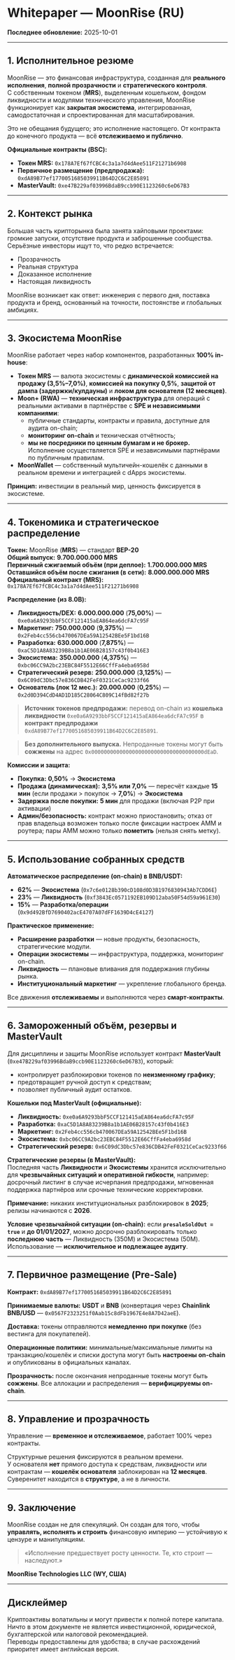 # Whitepaper — MoonRise (RU)

**Последнее обновление:** 2025-10-01  

---

## 1. Исполнительное резюме  

MoonRise — это финансовая инфраструктура, созданная для **реального исполнения**, **полной прозрачности** и **стратегического контроля**.  
С собственным токеном (**MRS**), выделенным кошельком, фондом ликвидности и модулями технического управления, MoonRise функционирует как **закрытая экосистема**, интегрированная, самодостаточная и спроектированная для масштабирования.  

Это не обещания будущего; это исполнение настоящего. От контракта до конечного продукта — всё **отслеживаемо и публично**.  

**Официальные контракты (BSC):**  
- **Токен MRS:** `0x178A7Ef67fCBC4c3a1a7d4dAee511F21271b6908`  
- **Первичное размещение (предпродажа):** `0xdA89B77ef1770051685039911B64D2C6C2E85891`  
- **MasterVault:** `0xe47B229af03996BdaB9ccb90E1123260c6eD67B3`  

---

## 2. Контекст рынка  

Большая часть крипторынка была занята хайповыми проектами: громкие запуски, отсутствие продукта и заброшенные сообщества. Серьёзные инвесторы ищут то, что редко встречается:  

- Прозрачность  
- Реальная структура  
- Доказанное исполнение  
- Настоящая ликвидность  

MoonRise возникает как ответ: инженерия с первого дня, поставка продукта и бренд, основанный на точности, постоянстве и глобальных амбициях.  

---

## 3. Экосистема MoonRise  

MoonRise работает через набор компонентов, разработанных **100% in-house**:  

- **Токен MRS** — валюта экосистемы с **динамической комиссией на продажу (3,5%–7,0%)**, **комиссией на покупку 0,5%**, **защитой от дампа (задержки/кулдауны)** и **локом для основателя (12 месяцев)**.  
- **Moon+ (RWA)** — **техническая инфраструктура** для операций с реальными активами в партнёрстве с **SPE и независимыми компаниями**:  
  - публичные стандарты, контракты и правила, доступные для аудита on-chain;  
  - **мониторинг on-chain** и техническая отчётность;  
  - **мы не посредники по ценным бумагам и не брокер.** Исполнение осуществляется SPE и независимыми партнёрами по публичным правилам.  
- **MoonWallet** — собственный мультичейн-кошелёк с данными в реальном времени и интеграцией с dApps экосистемы.  

**Принцип:** инвестиции в реальный мир, ценность фиксируется в экосистеме.  

---

## 4. Токеномика и стратегическое распределение  

**Токен:** MoonRise (**MRS**) — стандарт **BEP-20**  
**Общий выпуск:** **9.700.000.000 MRS**  
**Первичный сжигаемый объём (при деплое):** **1.700.000.000 MRS**  
**Оставшийся объём после сжигания (в сети):** **8.000.000.000 MRS**  
**Официальный контракт (MRS):** `0x178A7Ef67fCBC4c3a1a7d4dAee511F21271b6908`  

**Распределение (из 8.0B):**  
- **Ликвидность/DEX:** **6.000.000.000** (**75,00%**) — `0xe0a6A9293bbF5CCF121415aEA864ea6dcFA7c95F`  
- **Маркетинг:** **750.000.000** (**9,375%**) — `0x2Feb4cc556cb470067DEa59A12542BEe5F1bd16B`  
- **Разработка:** **630.000.000** (**7,875%**) — `0xaC5D1A8A83239B8a1b1AE06B28157c43f0b416E3`  
- **Экосистема:** **350.000.000** (**4,375%**) — `0xbc06CC9A2bc23EBC84F5512E66CffFa4eba6958d`  
- **Стратегический резерв:** **250.000.000** (**3,125%**) — `0x6C09dC3Dbc57e836CDB42FeF0321CeCac9233f66`  
- **Основатель (лок 12 мес.):** **20.000.000** (**0,25%**) — `0x2d0D394CdD4AD1D185C28064C809C14fBd82f27b`  

> **Источник токенов предпродажи:** перевод on-chain из **кошелька ликвидности** `0xe0a6A9293bbF5CCF121415aEA864ea6dcFA7c95F` в **контракт предпродажи** `0xdA89B77ef1770051685039911B64D2C6C2E85891`.  

> **Без дополнительного выпуска.** Непроданные токены могут быть **сожжены** на адрес `0x000000000000000000000000000000000000dEaD`.  

**Комиссии и защита:**  

- **Покупка:** **0,50%** → **Экосистема**  
- **Продажа (динамическая):** **3,5% или 7,0%** — пересчёт каждые **15 мин** (если продажи > покупок → **7,0%**) → **Экосистема**  
- **Задержка после покупки:** **5 мин** для продажи (включая P2P при активации)  
- **Админ/безопасность:** контракт можно приостановить; отказ от прав владельца возможен только после фиксации настроек AMM и роутера; пары AMM можно только **пометить** (нельзя снять метку).  

---

## 5. Использование собранных средств  

**Автоматическое распределение (on-chain) в BNB/USDT:**  
- **62%** — **Экосистема** (`0x7c6e0128b390cD108d0D3B1976830943Ab7CDD6E`)  
- **23%** — **Ликвидность** (`0xf3843Ec0571192EB109D12aba50F54d59a961E30`)  
- **15%** — **Разработка/операции** (`0x9d492BfD7690402acE4707A07dFF1639D4cE4127`)  

**Практическое применение:**  
- **Расширение разработки** — новые продукты, безопасность, стратегические модули.  
- **Операции экосистемы** — инфраструктура, поддержка, мониторинг on-chain.  
- **Ликвидность** — плановые вливания для поддержания глубины рынка.  
- **Институциональный маркетинг** — укрепление глобального бренда.  

Все движения **отслеживаемы** и выполняются через **смарт-контракты**.  

---

## 6. Замороженный объём, резервы и MasterVault  

Для дисциплины и защиты MoonRise использует контракт **MasterVault** (`0xe47B229af03996BdaB9ccb90E1123260c6eD67B3`), который:  
- контролирует разблокировки токенов по **неизменному графику**;  
- предотвращает ручной доступ к средствам;  
- позволяет публичный аудит остатков.  

**Кошельки под MasterVault (официальные):**  
- **Ликвидность:** `0xe0a6A9293bbF5CCF121415aEA864ea6dcFA7c95F`  
- **Разработка:** `0xaC5D1A8A83239B8a1b1AE06B28157c43f0b416E3`  
- **Маркетинг:** `0x2Feb4cc556cb470067DEa59A12542BEe5F1bd16B`  
- **Экосистема:** `0xbc06CC9A2bc23EBC84F5512E66CffFa4eba6958d`  
- **Стратегический резерв:** `0x6C09dC3Dbc57e836CDB42FeF0321CeCac9233f66`  

**Стратегические резервы (в MasterVault):**  
Последняя часть **Ликвидности** и **Экосистемы** хранится исключительно для **чрезвычайных ситуаций и оперативной гибкости**, например: досрочный листинг в случае исчерпания предпродажи, мгновенная поддержка партнёров или срочные технические корректировки.  

**Примечание:** никаких институциональных разблокировок в **2025**; релизы начинаются с **2026**.  

**Условие чрезвычайной ситуации (on-chain):** если **`presaleSoldOut = true`** и **до 01/01/2027**, можно досрочно разблокировать только **последнюю часть** — Ликвидность (350M) и Экосистема (50M). Использование — **исключительное и подлежащее аудиту**.  

---

## 7. Первичное размещение (Pre-Sale)  

**Контракт:** `0xdA89B77ef1770051685039911B64D2C6C2E85891`  

**Принимаемые валюты:** **USDT** и **BNB** (конвертация через **Chainlink BNB/USD** — `0x0567F2323251f0Aab15c8dFb1967E4e8A7D42aeE`).  

**Доставка:** токены отправляются **немедленно при покупке** (без вестинга для покупателей).  

**Операционные политики:** минимальные/максимальные лимиты на транзакцию/кошелёк и списки доступа могут быть **настроены on-chain** и опубликованы в официальных каналах.  

**Прозрачность:** после окончания непроданные токены могут быть **сожжены**. Все аллокации и распределения — **верифицируемы on-chain**.  

---

## 8. Управление и прозрачность  

Управление — **временное и отслеживаемое**, работает 100% через контракты.  

Структурные решения фиксируются в реальном времени.  
У основателя **нет** прямого доступа к средствам, ликвидности или контрактам — **кошелёк основателя** заблокирован на **12 месяцев**.  
Суверенитет находится в **структуре**, а не в личности.  

---

## 9. Заключение  

MoonRise создан не для спекуляций. Он создан для того, чтобы **управлять, исполнять и строить** финансовую империю — устойчивую к цензуре и манипуляциям.  

> «Исполнение предшествует росту ценности. Те, кто строит — наследуют.»  

**MoonRise Technologies LLC (WY, США)**  

---

## Дисклеймер  

Криптоактивы волатильны и могут привести к полной потере капитала.  
Ничто в этом документе не является инвестиционной, юридической, бухгалтерской или налоговой рекомендацией.  
Переводы предоставлены для удобства; в случае расхождений приоритет имеет английская версия.  
